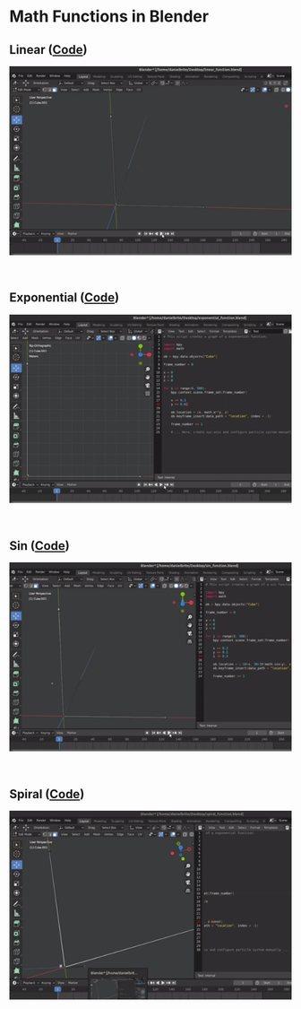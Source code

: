 # Math Functions in Blender

## Linear ([Code](linear_function.py))

![linear](linear.gif)

<br>

## Exponential ([Code](exponential_function.py))

![exponential](exponential.gif)

<br>

## Sin ([Code](sin_function.py))

![sin](sin.gif)

<br>

## Spiral ([Code](spiral_function.py))

![spiral](spiral.gif)
